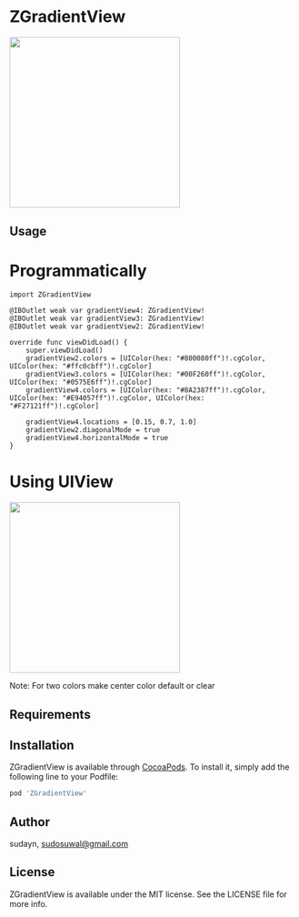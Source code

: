 # ZGradientView

<p><img src="https://i.imgur.com/ab433Va.png" width="300px"/></p>

## Usage

# Programmatically

    import ZGradientView

    @IBOutlet weak var gradientView4: ZGradientView!
    @IBOutlet weak var gradientView3: ZGradientView!
    @IBOutlet weak var gradientView2: ZGradientView!
    
    override func viewDidLoad() {
        super.viewDidLoad()
        gradientView2.colors = [UIColor(hex: "#800080ff")!.cgColor, UIColor(hex: "#ffc0cbff")!.cgColor]
        gradientView3.colors = [UIColor(hex: "#00F260ff")!.cgColor, UIColor(hex: "#0575E6ff")!.cgColor]
        gradientView4.colors = [UIColor(hex: "#8A2387ff")!.cgColor, UIColor(hex: "#E94057ff")!.cgColor, UIColor(hex: "#F27121ff")!.cgColor]
        
        gradientView4.locations = [0.15, 0.7, 1.0]
        gradientView2.diagonalMode = true
        gradientView4.horizontalMode = true
    }

# Using UIView

<p><img src="https://i.imgur.com/VztEMPc.png" width="300px"/></p>
<p>Note: For two colors make center color default or clear </p>

## Requirements

## Installation

ZGradientView is available through [CocoaPods](https://cocoapods.org). To install
it, simply add the following line to your Podfile:

```ruby
pod 'ZGradientView'
```

## Author

sudayn, sudosuwal@gmail.com

## License

ZGradientView is available under the MIT license. See the LICENSE file for more info.
